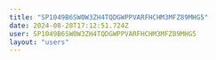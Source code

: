 ```yaml
---
title: "SP1049B6SW0W3ZH4TQDGWPPVARFHCHM3MFZ89MHG5"
date: 2024-08-28T17:12:51.724Z
user: SP1049B6SW0W3ZH4TQDGWPPVARFHCHM3MFZ89MHG5
layout: "users"
---
```

    